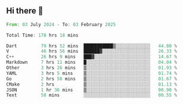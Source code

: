 ## Hi there 👋

<!--START_SECTION:waka-->

```rust
From: 03 July 2024 - To: 03 February 2025

Total Time: 178 hrs 18 mins

Dart         79 hrs 52 mins  ███████████▒░░░░░░░░░░░░░   44.80 %
V            46 hrs 56 mins  ██████▓░░░░░░░░░░░░░░░░░░   26.33 %
C++          26 hrs 9 mins   ███▓░░░░░░░░░░░░░░░░░░░░░   14.67 %
Markdown     7 hrs 11 mins   █░░░░░░░░░░░░░░░░░░░░░░░░   04.04 %
Other        3 hrs 26 mins   ▒░░░░░░░░░░░░░░░░░░░░░░░░   01.93 %
YAML         3 hrs 5 mins    ▒░░░░░░░░░░░░░░░░░░░░░░░░   01.74 %
Go           2 hrs 58 mins   ▒░░░░░░░░░░░░░░░░░░░░░░░░   01.67 %
CMake        2 hrs           ▒░░░░░░░░░░░░░░░░░░░░░░░░   01.13 %
JSON         1 hr 36 mins    ▒░░░░░░░░░░░░░░░░░░░░░░░░   00.90 %
Text         58 mins         ░░░░░░░░░░░░░░░░░░░░░░░░░   00.55 %
```

<!--END_SECTION:waka-->

<!--
**mathiskakal/mathiskakal** is a ✨ _special_ ✨ repository because its `README.md` (this file) appears on your GitHub profile.

Here are some ideas to get you started:

- 🔭 I’m currently working on ...
- 🌱 I’m currently learning ...
- 👯 I’m looking to collaborate on ...
- 🤔 I’m looking for help with ...
- 💬 Ask me about ...
- 📫 How to reach me: ...
- 😄 Pronouns: ...
- ⚡ Fun fact: ...
-->
